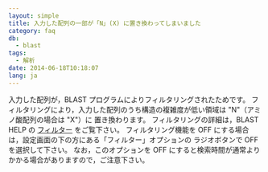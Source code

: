 ```yaml
---
layout: simple
title: 入力した配列の一部が「N」(X) に置き換わってしまいました
category: faq
db:
  - blast
tags: 
  - 解析
date: 2014-06-18T10:18:07
lang: ja
---
```




入力した配列が，BLAST プログラムによりフィルタリングされたためです。 フィルタリングにより，入力した配列のうち構造の複雑度が低い領域は "N"（アミノ酸配列の場合は "X"）に 置き換わります。 フィルタリングの詳細は，BLAST HELP の <a href="/services/blast.html#filter">フィルター</a> をご覧下さい。 フィルタリング機能を OFF にする場合は，設定画面の下の方にある「フィルター」オプションの ラジオボタンで OFF を選択して下さい。 なお，このオプションを OFF にすると検索時間が通常よりかかる場合がありますので，ご注意下さい。
